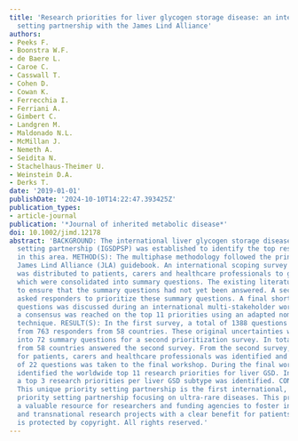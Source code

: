 ```yaml
---
title: 'Research priorities for liver glycogen storage disease: an international priority
  setting partnership with the James Lind Alliance'
authors:
- Peeks F.
- Boonstra W.F.
- de Baere L.
- Caroe C.
- Casswall T.
- Cohen D.
- Cowan K.
- Ferrecchia I.
- Ferriani A.
- Gimbert C.
- Landgren M.
- Maldonado N.L.
- McMillan J.
- Nemeth A.
- Seidita N.
- Stachelhaus-Theimer U.
- Weinstein D.A.
- Derks T.
date: '2019-01-01'
publishDate: '2024-10-10T14:22:47.393425Z'
publication_types:
- article-journal
publication: '*Journal of inherited metabolic disease*'
doi: 10.1002/jimd.12178
abstract: 'BACKGROUND: The international liver glycogen storage disease (GSD) priority
  setting partnership (IGSDPSP) was established to identify the top research priorities
  in this area. METHOD(S): The multiphase methodology followed the principles of the
  James Lind Alliance (JLA) guidebook. An international scoping survey in seven languages
  was distributed to patients, carers and healthcare professionals to gather uncertainties,
  which were consolidated into summary questions. The existing literature was reviewed
  to ensure that the summary questions had not yet been answered. A second survey
  asked responders to prioritize these summary questions. A final shortlist of 22
  questions was discussed during an international multi-stakeholder workshop, and
  a consensus was reached on the top 11 priorities using an adapted nominal group
  technique. RESULT(S): In the first survey, a total of 1388 questions were identified
  from 763 responders from 58 countries. These original uncertainties were refined
  into 72 summary questions for a second prioritization survey. In total 562 responders
  from 58 countries answered the second survey. From the second survey, the top 10
  for patients, carers and healthcare professionals was identified and this shortlist
  of 22 questions was taken to the final workshop. During the final workshop participants
  identified the worldwide top 11 research priorities for liver GSD. In addition,
  a top 3 research priorities per liver GSD subtype was identified. CONCLUSION(S):
  This unique priority setting partnership is the first international, multilingual
  priority setting partnership focusing on ultra-rare diseases. This process provides
  a valuable resource for researchers and funding agencies to foster interdisciplinary
  and transnational research projects with a clear benefit for patients. This article
  is protected by copyright. All rights reserved.'
---
```

